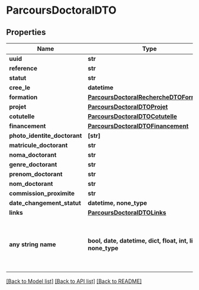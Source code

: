 # ParcoursDoctoralDTO


## Properties
Name | Type | Description | Notes
------------ | ------------- | ------------- | -------------
**uuid** | **str** |  | 
**reference** | **str** |  | 
**statut** | **str** |  | 
**cree_le** | **datetime** |  | 
**formation** | [**ParcoursDoctoralRechercheDTOFormation**](ParcoursDoctoralRechercheDTOFormation.md) |  | 
**projet** | [**ParcoursDoctoralDTOProjet**](ParcoursDoctoralDTOProjet.md) |  | 
**cotutelle** | [**ParcoursDoctoralDTOCotutelle**](ParcoursDoctoralDTOCotutelle.md) |  | 
**financement** | [**ParcoursDoctoralDTOFinancement**](ParcoursDoctoralDTOFinancement.md) |  | 
**photo_identite_doctorant** | **[str]** |  | 
**matricule_doctorant** | **str** |  | 
**noma_doctorant** | **str** |  | 
**genre_doctorant** | **str** |  | 
**prenom_doctorant** | **str** |  | 
**nom_doctorant** | **str** |  | 
**commission_proximite** | **str** |  | 
**date_changement_statut** | **datetime, none_type** |  | [optional] 
**links** | [**ParcoursDoctoralDTOLinks**](ParcoursDoctoralDTOLinks.md) |  | [optional] 
**any string name** | **bool, date, datetime, dict, float, int, list, str, none_type** | any string name can be used but the value must be the correct type | [optional]

[[Back to Model list]](../README.md#documentation-for-models) [[Back to API list]](../README.md#documentation-for-api-endpoints) [[Back to README]](../README.md)


